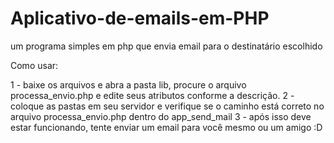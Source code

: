 # Aplicativo-de-emails-em-PHP
um programa simples em php que envia email para o destinatário escolhido

Como usar:

1 - baixe os arquivos e abra a pasta lib, procure o arquivo processa_envio.php e edite seus atributos conforme a descrição.
2 - coloque as pastas em seu servidor e verifique se o caminho está correto no arquivo processa_envio.php dentro do app_send_mail
3 - após isso deve estar funcionando, tente enviar um email para você mesmo ou um amigo :D
